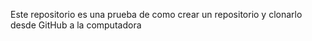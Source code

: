 Este repositorio es una prueba de como crear un repositorio y clonarlo desde GitHub a la computadora